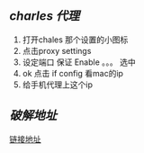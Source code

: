 ## *charles 代理*

1. 打开chales 那个设置的小图标
2. 点击proxy settings
3. 设定端口 保证 Enable 。。。 选中
4. ok 点击 if config 看mac的ip
5. 给手机代理上这个ip 

## *破解地址*

[链接地址](https://www.zzzmode.com/mytools/charles/)

